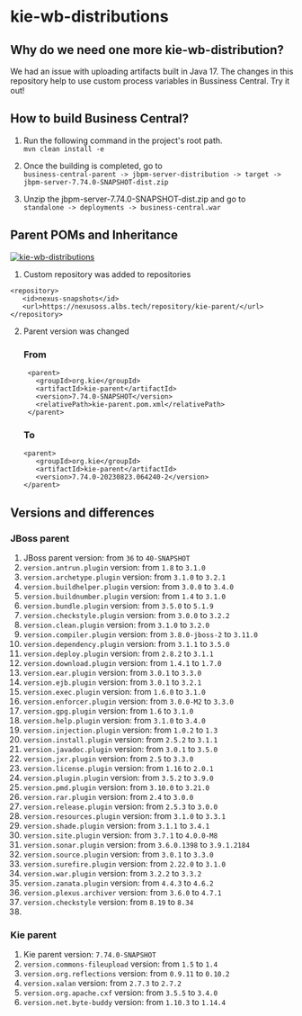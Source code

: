 # kie-wb-distributions

## Why do we need one more kie-wb-distribution?

We had an issue with uploading artifacts built in Java 17. The changes in this repository help to use custom process variables in Bussiness Central. Try it out!

## How to build Business Central?

1. Run the following command in the project's root path.
<br>`mvn clean install -e`

2. Once the building is completed, go to
<br>`business-central-parent -> jbpm-server-distribution -> target -> jbpm-server-7.74.0-SNAPSHOT-dist.zip`

3. Unzip the jbpm-server-7.74.0-SNAPSHOT-dist.zip and go to
<br>`standalone -> deployments -> business-central.war`

## Parent POMs and Inheritance

<a href="https://ibb.co/yqKVH2P"><img src="https://i.ibb.co/4pCJhkt/kie-wb-distributions.png" alt="kie-wb-distributions" border="0"></a>

1. Custom repository was added to repositories 
 ```
 <repository>
    <id>nexus-snapshots</id>
    <url>https://nexusoss.albs.tech/repository/kie-parent/</url>
 </repository>
 ```
2. Parent version was changed
   ### From
   ```
    <parent>
      <groupId>org.kie</groupId>
      <artifactId>kie-parent</artifactId>
      <version>7.74.0-SNAPSHOT</version>
      <relativePath>kie-parent.pom.xml</relativePath>
    </parent>
   ```
   ### To
   ```
   <parent>
      <groupId>org.kie</groupId>
      <artifactId>kie-parent</artifactId>
      <version>7.74.0-20230823.064240-2</version>
   </parent>
   ```
## Versions and differences

### JBoss parent
1. JBoss parent version: from `36` to `40-SNAPSHOT`
2. `version.antrun.plugin` version: from `1.8` to `3.1.0`
3. `version.archetype.plugin` version: from `3.1.0` to `3.2.1`
4. `version.buildhelper.plugin` version: from `3.0.0` to `3.4.0`
5. `version.buildnumber.plugin` version: from `1.4` to `3.1.0`
6. `version.bundle.plugin` version: from `3.5.0` to `5.1.9`
7. `version.checkstyle.plugin` version: from `3.0.0` to `3.2.2`
8. `version.clean.plugin` version: from `3.1.0` to `3.2.0`
9. `version.compiler.plugin` version: from `3.8.0-jboss-2` to `3.11.0`
10. `version.dependency.plugin` version: from `3.1.1` to `3.5.0`
11. `version.deploy.plugin` version: from `2.8.2` to `3.1.1`
12. `version.download.plugin` version: from `1.4.1` to `1.7.0`
13. `version.ear.plugin` version: from `3.0.1` to `3.3.0`
14. `version.ejb.plugin` version: from `3.0.1` to `3.2.1`
15. `version.exec.plugin` version: from `1.6.0` to `3.1.0`
16. `version.enforcer.plugin` version: from `3.0.0-M2` to `3.3.0`
17. `version.gpg.plugin` version: from `1.6` to `3.1.0`
18. `version.help.plugin` version: from `3.1.0` to `3.4.0`
19. `version.injection.plugin` version: from `1.0.2` to `1.3`
20. `version.install.plugin` version: from `2.5.2` to `3.1.1`
21. `version.javadoc.plugin` version: from `3.0.1` to `3.5.0`
22. `version.jxr.plugin` version: from `2.5` to `3.3.0`
23. `version.license.plugin` version: from `1.16` to `2.0.1`
24. `version.plugin.plugin` version: from `3.5.2` to `3.9.0`
25. `version.pmd.plugin` version: from `3.10.0` to `3.21.0`
26. `version.rar.plugin` version: from `2.4` to `3.0.0`
27. `version.release.plugin` version: from `2.5.3` to `3.0.0`
28. `version.resources.plugin` version: from `3.1.0` to `3.3.1`
29. `version.shade.plugin` version: from `3.1.1` to `3.4.1`
30. `version.site.plugin` version: from `3.7.1` to `4.0.0-M8`
31. `version.sonar.plugin` version: from `3.6.0.1398` to `3.9.1.2184`
32. `version.source.plugin` version: from `3.0.1` to `3.3.0`
33. `version.surefire.plugin` version: from `2.22.0` to `3.1.0`
34. `version.war.plugin` version: from `3.2.2` to `3.3.2`
35. `version.zanata.plugin` version: from `4.4.3` to `4.6.2`
36. `version.plexus.archiver` version: from `3.6.0` to `4.7.1`
37. `version.checkstyle` version: from `8.19` to `8.34`
38. 

### Kie parent
1. Kie parent version: `7.74.0-SNAPSHOT`
2. `version.commons-fileupload` version: from `1.5` to `1.4`
3. `version.org.reflections` version: from `0.9.11` to `0.10.2`
4. `version.xalan` version: from `2.7.3` to `2.7.2`
5. `version.org.apache.cxf` version: from `3.5.5` to `3.4.0`
6. `version.net.byte-buddy` version: from `1.10.3` to `1.14.4`
